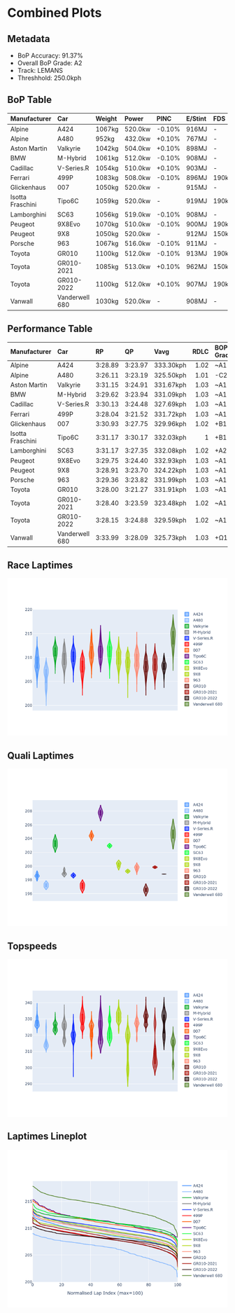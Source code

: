# Combined Plots

## Metadata

- BoP Accuracy: 91.37%
- Overall BoP Grade: A2
- Track: LEMANS
- Threshhold: 250.0kph

## BoP Table
| Manufacturer     | Car            | Weight   | Power   | PINC   | E/Stint   | FDS    | RDP    | QDP    | TDP    |
|:-----------------|:---------------|:---------|:--------|:-------|:----------|:-------|:-------|:-------|:-------|
| Alpine           | A424           | 1067kg   | 520.0kw | -0.10% | 916MJ     | -      | 52.35% | 61.85% | 27.84% |
| Alpine           | A480           | 952kg    | 432.0kw | +0.10% | 767MJ     | -      | 54.51% | 76.19% | 54.04% |
| Aston Martin     | Valkyrie       | 1042kg   | 504.0kw | +0.10% | 898MJ     | -      | 53.59% | 53.33% | 21.51% |
| BMW              | M-Hybrid       | 1061kg   | 512.0kw | -0.10% | 908MJ     | -      | 53.26% | 57.23% | 34.54% |
| Cadillac         | V-Series.R     | 1054kg   | 510.0kw | +0.10% | 903MJ     | -      | 47.80% | 56.73% | 19.63% |
| Ferrari          | 499P           | 1083kg   | 508.0kw | -0.10% | 896MJ     | 190kph | 53.02% | 42.32% | 9.88%  |
| Glickenhaus      | 007            | 1050kg   | 520.0kw | -      | 915MJ     | -      | 46.49% | 46.07% | 47.78% |
| Isotta Fraschini | Tipo6C         | 1059kg   | 520.0kw | -      | 919MJ     | 190kph | 43.95% | 47.22% | 31.53% |
| Lamborghini      | SC63           | 1056kg   | 519.0kw | -0.10% | 908MJ     | -      | 46.33% | 59.50% | 29.33% |
| Peugeot          | 9X8Evo         | 1070kg   | 510.0kw | -0.10% | 900MJ     | 190kph | 48.47% | 51.26% | 16.02% |
| Peugeot          | 9X8            | 1050kg   | 520.0kw | -      | 912MJ     | 150kph | 54.07% | 57.08% | 10.80% |
| Porsche          | 963            | 1067kg   | 516.0kw | -0.10% | 911MJ     | -      | 50.87% | 45.25% | 30.77% |
| Toyota           | GR010          | 1100kg   | 512.0kw | -0.10% | 913MJ     | 190kph | 52.43% | 57.12% | 12.82% |
| Toyota           | GR010-2021     | 1085kg   | 513.0kw | +0.10% | 962MJ     | 150kph | 54.09% | 52.67% | 26.37% |
| Toyota           | GR010-2022     | 1100kg   | 512.0kw | +0.10% | 907MJ     | 190kph | 53.48% | 69.44% | 7.86%  |
| Vanwall          | Vanderwell 680 | 1030kg   | 520.0kw | -      | 908MJ     | -      | 53.41% | 56.28% | 29.85% |

## Performance Table
| Manufacturer     | Car            | RP      | QP      | Vavg      |   RDLC | BOP-Grade   | Match   |
|:-----------------|:---------------|:--------|:--------|:----------|-------:|:------------|:--------|
| Alpine           | A424           | 3:28.89 | 3:23.97 | 333.30kph |   1.02 | ~A1         | 99.68%  |
| Alpine           | A480           | 3:26.11 | 3:23.19 | 325.50kph |   1.01 | -C2         | 73.61%  |
| Aston Martin     | Valkyrie       | 3:31.15 | 3:24.91 | 331.67kph |   1.03 | ~A1         | 97.81%  |
| BMW              | M-Hybrid       | 3:29.62 | 3:23.94 | 331.09kph |   1.03 | ~A1         | 100.00% |
| Cadillac         | V-Series.R     | 3:30.13 | 3:24.48 | 327.69kph |   1.03 | ~A1         | 99.57%  |
| Ferrari          | 499P           | 3:28.04 | 3:21.52 | 331.72kph |   1.03 | ~A1         | 97.20%  |
| Glickenhaus      | 007            | 3:30.93 | 3:27.75 | 329.96kph |   1.02 | +B1         | 88.26%  |
| Isotta Fraschini | Tipo6C         | 3:31.17 | 3:30.17 | 332.03kph |   1    | +B1         | 85.07%  |
| Lamborghini      | SC63           | 3:31.17 | 3:27.35 | 332.08kph |   1.02 | +A2         | 92.76%  |
| Peugeot          | 9X8Evo         | 3:29.75 | 3:24.40 | 332.93kph |   1.03 | ~A1         | 99.16%  |
| Peugeot          | 9X8            | 3:28.91 | 3:23.70 | 324.22kph |   1.03 | ~A1         | 99.38%  |
| Porsche          | 963            | 3:29.36 | 3:23.82 | 331.99kph |   1.03 | ~A1         | 99.81%  |
| Toyota           | GR010          | 3:28.00 | 3:21.27 | 331.91kph |   1.03 | ~A1         | 97.75%  |
| Toyota           | GR010-2021     | 3:28.40 | 3:23.59 | 323.48kph |   1.02 | ~A1         | 99.19%  |
| Toyota           | GR010-2022     | 3:28.15 | 3:24.88 | 329.59kph |   1.02 | ~A1         | 99.71%  |
| Vanwall          | Vanderwell 680 | 3:33.99 | 3:28.09 | 325.73kph |   1.03 | +Ω1         | 32.89%  |

## Race Laptimes
![Race Laptimes](images/race_violin.png)

## Quali Laptimes
![Quali Laptimes](images/quali_violin.png)

## Topspeeds
![Topspeeds](images/topspeed_violin.png)

## Laptimes Lineplot
![Laptimes Lineplot](images/laptime_line.png)

